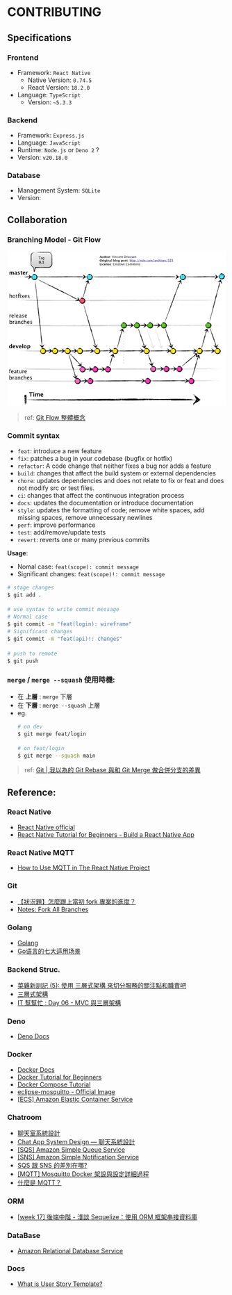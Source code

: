 # CONTRIBUTING
## Specifications
### **Frontend**
- Framework: `React Native`
  - Native Version: `0.74.5`
  - React Version: `18.2.0`
- Language: `TypeScript`
  - Version: `~5.3.3`
### **Backend**
- Framework: `Express.js`
- Language: `JavaScript`
- Runtime: `Node.js` or `Deno 2` ?
- Version: `v20.18.0`
### **Database**
- Management System: `SQLite`
- Version: 

## Collaboration
### Branching Model - Git Flow
![Git Flow](./docs/Images/Git%20Flow.png)
> ref: [Git Flow 整體概念](https://alincode.github.io/git-workshop/git-flow/)


### Commit syntax
- `feat`: introduce a new feature
- `fix`: patches a bug in your codebase (bugfix or hotfix)
- `refactor`: A code change that neither fixes a bug nor adds a feature
- `build`: changes that affect the build system or external dependencies
- `chore`: updates dependencies and does not relate to fix or feat and does not modify src or test files.
- `ci`: changes that affect the continuous integration process
- `docs`: updates the documentation or introduce documentation
- `style`: updates the formatting of code; remove white spaces, add missing spaces, remove unnecessary newlines
- `perf`: improve performance
- `test`: add/remove/update tests
- `revert`: reverts one or many previous commits
  
__Usage__: 
* Nomal case: `feat(scope): commit message`
* Significant changes: `feat(scope)!: commit message`
```bash
# stage changes
$ git add .

# use syntax to write commit message
# Normal case
$ git commit -m "feat(login): wireframe"
# Significant changes
$ git commit -m "feat(api)!: changes"

# push to remote
$ git push
```

### `merge` / `merge --squash` 使用時機:
- 在 __上層__ : `merge` 下層
- 在 __下層__ : `merge --squash` 上層
- eg.
    ```bash
    # on dev
    $ git merge feat/login

    # on feat/login
    $ git merge --squash main
    ```
> ref: [Git | 我以為的 Git Rebase 與和 Git Merge 做合併分支的差異](https://medium.com/starbugs/git-%E6%88%91%E4%BB%A5%E7%82%BA%E7%9A%84-git-rebase-%E8%88%87%E5%92%8C-git-merge-%E5%81%9A%E5%90%88%E4%BD%B5%E5%88%86%E6%94%AF%E7%9A%84%E5%B7%AE%E7%95%B0-cacd3f45294d)

## Reference:<br>
### React Native
- [React Native official](https://reactnative.dev/)
- [React Native Tutorial for Beginners - Build a React Native App](https://www.youtube.com/watch?v=0-S5a0eXPoc&list=PLTjRvDozrdlxzQet01qZBt-sRG8bbDggv&index=1)
### React Native MQTT
- [How to Use MQTT in The React Native Project](https://www.emqx.com/en/blog/how-to-use-mqtt-in-react-native)
### Git
- [【狀況題】怎麼跟上當初 fork 專案的進度？](https://gitbook.tw/chapters/github/syncing-a-fork)
- [Notes: Fork All Branches](docs/note.md) 
### Golang
- [Golang](https://go.dev/doc/)
- [Go语言的七大适用场景](https://juejin.cn/post/7213576339328434233)
### Backend Struc.
- [菜雞新訓記 (5): 使用 三層式架構 來切分服務的關注點和職責吧](https://igouist.github.io/post/2021/10/newbie-5-3-layer-architecture/)
- [三層式架構](https://sunnyday0932.github.io/2020/%E4%B8%89%E5%B1%A4%E5%BC%8F%E6%9E%B6%E6%A7%8B/)
- [IT 幫幫忙 : Day 06 - MVC 與三層架構](https://ithelp.ithome.com.tw/m/articles/10268951)
### Deno
- [Deno Docs](https://docs.deno.com/)
### Docker
- [Docker Docs](https://docs.docker.com/)
- [Docker Tutorial for Beginners](https://www.youtube.com/watch?v=pTFZFxd4hOI)
- [Docker Compose Tutorial](https://www.youtube.com/watch?v=HG6yIjZapSA)
- [eclipse-mosquitto - Official Image](https://hub.docker.com/_/eclipse-mosquitto)
- [[ECS] Amazon Elastic Container Service](https://aws.amazon.com/tw/ecs/)
### Chatroom
- [聊天室系統設計](https://medium.com/@eason91367/%E8%81%8A%E5%A4%A9%E5%AE%A4%E7%B3%BB%E7%B5%B1%E8%A8%AD%E8%A8%88-c5551932a0af)
- [Chat App System Design — 聊天系統設計](https://medium.com/@a86gj3sp4/chat-app-system-design-%E8%81%8A%E5%A4%A9%E7%B3%BB%E7%B5%B1%E8%A8%AD%E8%A8%88-e518ebb6ec84)
- [[SQS] Amazon Simple Queue Service](https://aws.amazon.com/tw/sqs/)
- [[SNS] Amazon Simple Notification Service](https://aws.amazon.com/tw/sns/)
- [SQS 跟 SNS 的差別在哪?](https://andy51002000.blogspot.com/2018/09/aws-sqs-vs-sns.html)
- [[MQTT] Mosquitto Docker 架設與設定詳細過程](https://weirenxue.github.io/2021/07/01/mqtt_mosquitto_docker/)
- [什麼是 MQTT？](https://aws.amazon.com/tw/what-is/mqtt/)
### ORM
- [[week 17] 後端中階 - 淺談 Sequelize：使用 ORM 框架串接資料庫](https://hackmd.io/@Heidi-Liu/note-be201-sequelize)
### DataBase
- [Amazon Relational Database Service](https://aws.amazon.com/tw/rds/)
### Docs
- [What is User Story Template?](https://www.agilealliance.org/glossary/user-story-template/)